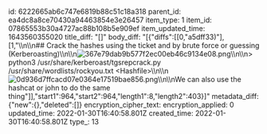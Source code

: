 id: 6222665ab6c747e6819b88c51c18a318
parent_id: ea4dc8a8ce70430a94463854e3e26457
item_type: 1
item_id: 07865553b30a4727ac88b108b5e909ef
item_updated_time: 1643560355020
title_diff: "[]"
body_diff: "[{\"diffs\":[[0,\"a5dff33)\"],[1,\"\\\n\\\n## Crack the hashes using the ticket and by brute force or guessing (Kerberoasting)\\\n\\\n![367e79dab9b577f2ec00eb46c9134e08.png](:/ac14701b32404969bfdd8d53a9539787)\\\n\\\n> python3 /usr/share/kerberoast/tgsrepcrack.py /usr/share/wordlists/rockyou.txt &lt;Hashfile&gt;\\\n\\\n![0d936d7ffcacd07e0364e17519bae856.png](:/ffb80db75a474daf8d4341907541ab71)\\\n\\\nWe can also use the hashcat or john to do the same thing\"]],\"start1\":964,\"start2\":964,\"length1\":8,\"length2\":403}]"
metadata_diff: {"new":{},"deleted":[]}
encryption_cipher_text: 
encryption_applied: 0
updated_time: 2022-01-30T16:40:58.801Z
created_time: 2022-01-30T16:40:58.801Z
type_: 13